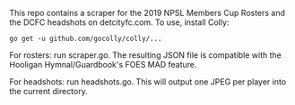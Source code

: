 This repo contains a scraper for the 2019 NPSL Members Cup Rosters and the DCFC headshots on detcityfc.com. To use, install Colly:

```
go get -u github.com/gocolly/colly/...
```

For rosters: run scraper.go. The resulting JSON file is compatible with the Hooligan Hymnal/Guardbook's FOES MAD feature.

For headshots: run headshots.go. This will output one JPEG per player into the current directory.
